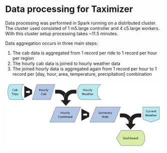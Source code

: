 # Data processing for Taximizer

Data processing was performed in Spark running on a distributed cluster. The cluster used consisted of 1 m5.large controller and 4 c5.large workers. With this cluster setup processing takes ~11.5 minutes. 

Data aggregation occurs in three main steps: 
1. The cab data is aggregated from 1 record per ride to 1 record per hour per region
1. The hourly cab data is joined to hourly weather data
1. The joined hourly data is aggregated again from 1 record per hour to 1 record per [day, hour, area, temperature, precipitation] combination

![image](DataFlow.PNG)
